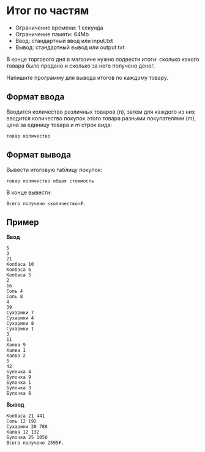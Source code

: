 # Итог по частям

*   Ограничение времени: 1 секунда
*   Ограничение памяти: 64Mb
*   Ввод: стандартный ввод или input.txt
*   Вывод: стандартный вывод или output.txt

В конце торгового дня в магазине нужно подвести итоги: сколько какого товара было продано и сколько за него получено денег.

Напишите программу для вывода итогов по каждому товару.

## Формат ввода

Вводится количество различных товаров (n), затем для каждого из них вводится количество покупок этого товара разными покупателями (m), цена за единицу товара и m строк вида:

```
товар количество
```

## Формат вывода

Вывести итоговую таблицу покупок:

```
товар количество общая стоимость
```

В конце вывести:

```
Всего получено <количество>₽.
```

## Пример

**Ввод**

```
5
3
21
Колбаса 10
Колбаса 6
Колбаса 5
2
16
Соль 4
Соль 8
4
39
Сухарики 7
Сухарики 4
Сухарики 8
Сухарики 1
3
11
Халва 9
Халва 1
Халва 2
5
42
Булочка 4
Булочка 9
Булочка 1
Булочка 3
Булочка 8
```

**Вывод**

```
Колбаса 21 441
Соль 12 192
Сухарики 20 780
Халва 12 132
Булочка 25 1050
Всего получено 2595₽.
```